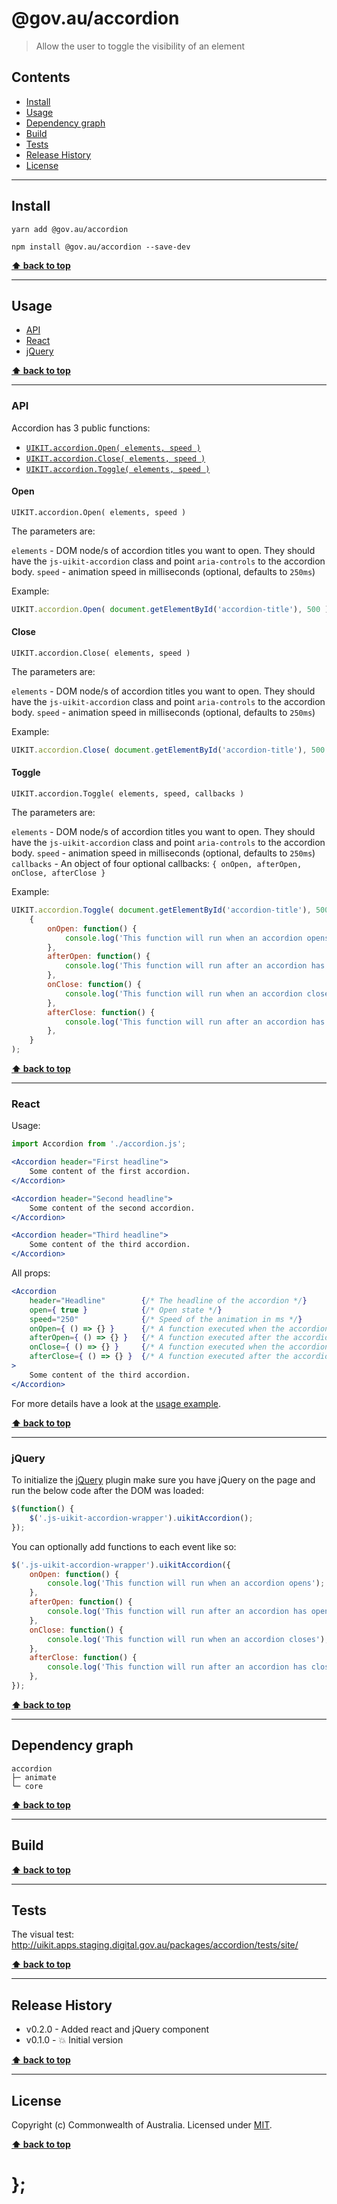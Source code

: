 @gov.au/accordion
============

> Allow the user to toggle the visibility of an element


## Contents

* [Install](#install)
* [Usage](#usage)
* [Dependency graph](#dependency-graph)
* [Build](#build)
* [Tests](#tests)
* [Release History](#release-history)
* [License](#license)


----------------------------------------------------------------------------------------------------------------------------------------------------------------


## Install


```shell
yarn add @gov.au/accordion
```

```shell
npm install @gov.au/accordion --save-dev
```


**[⬆ back to top](#contents)**


----------------------------------------------------------------------------------------------------------------------------------------------------------------


## Usage


* [API](#api)
* [React](#react)
* [jQuery](#jquery)


**[⬆ back to top](#contents)**


----------------------------------------------------------------------------------------------------------------------------------------------------------------

### API


Accordion has 3 public functions:

- [`UIKIT.accordion.Open( elements, speed )`](#open)
- [`UIKIT.accordion.Close( elements, speed )`](#close)
- [`UIKIT.accordion.Toggle( elements, speed )`](#toggle)


#### Open

`UIKIT.accordion.Open( elements, speed )`

The parameters are:

`elements` - DOM node/s of accordion titles you want to open. They should have the `js-uikit-accordion` class and point `aria-controls` to the accordion body. 
`speed` - animation speed in milliseconds (optional, defaults to `250ms`)

Example:

```js
UIKIT.accordion.Open( document.getElementById('accordion-title'), 500 );
```


#### Close

`UIKIT.accordion.Close( elements, speed )`

The parameters are:

`elements` - DOM node/s of accordion titles you want to open. They should have the `js-uikit-accordion` class and point `aria-controls` to the accordion body. 
`speed` - animation speed in milliseconds (optional, defaults to `250ms`)

Example:

```js
UIKIT.accordion.Close( document.getElementById('accordion-title'), 500 );
```


#### Toggle

`UIKIT.accordion.Toggle( elements, speed, callbacks )`

The parameters are:

`elements` - DOM node/s of accordion titles you want to open. They should have the `js-uikit-accordion` class and point `aria-controls` to the accordion body. 
`speed` - animation speed in milliseconds (optional, defaults to `250ms`)
`callbacks` - An object of four optional callbacks: `{ onOpen, afterOpen, onClose, afterClose }`

Example:

```js
UIKIT.accordion.Toggle( document.getElementById('accordion-title'), 500,
	{
		onOpen: function() {
			console.log('This function will run when an accordion opens');
		},
		afterOpen: function() {
			console.log('This function will run after an accordion has opened');
		},
		onClose: function() {
			console.log('This function will run when an accordion closes');
		},
		afterClose: function() {
			console.log('This function will run after an accordion has closed');
		},
	}
);
```


**[⬆ back to top](#contents)**


----------------------------------------------------------------------------------------------------------------------------------------------------------------


### React

Usage:

```jsx
import Accordion from './accordion.js';

<Accordion header="First headline">
	Some content of the first accordion.
</Accordion>

<Accordion header="Second headline">
	Some content of the second accordion.
</Accordion>

<Accordion header="Third headline">
	Some content of the third accordion.
</Accordion>
```

All props:

```jsx
<Accordion
	header="Headline"        {/* The headline of the accordion */}
	open={ true }            {/* Open state */}
	speed="250"              {/* Speed of the animation in ms */}
	onOpen={ () => {} }      {/* A function executed when the accordion opens */}
	afterOpen={ () => {} }   {/* A function executed after the accordion opened */}
	onClose={ () => {} }     {/* A function executed when the accordion closes */}
	afterClose={ () => {} }  {/* A function executed after the accordion opened */}
>
	Some content of the third accordion.
</Accordion>
```

For more details have a look at the [usage example](https://github.com/govau/uikit/tree/master/packages/accordion/tests/react/index.js).


**[⬆ back to top](#contents)**


----------------------------------------------------------------------------------------------------------------------------------------------------------------


### jQuery

To initialize the [jQuery](https://jquery.com/) plugin make sure you have jQuery on the page and run the below code after the DOM was loaded:

```js
$(function() {
	$('.js-uikit-accordion-wrapper').uikitAccordion();
});
```

You can optionally add functions to each event like so:

```js
$('.js-uikit-accordion-wrapper').uikitAccordion({
	onOpen: function() {
		console.log('This function will run when an accordion opens');
	},
	afterOpen: function() {
		console.log('This function will run after an accordion has opened');
	},
	onClose: function() {
		console.log('This function will run when an accordion closes');
	},
	afterClose: function() {
		console.log('This function will run after an accordion has closed');
	},
});
```


**[⬆ back to top](#contents)**


----------------------------------------------------------------------------------------------------------------------------------------------------------------


## Dependency graph

```shell
accordion
├─ animate
└─ core
```


**[⬆ back to top](#contents)**


----------------------------------------------------------------------------------------------------------------------------------------------------------------


## Build


**[⬆ back to top](#contents)**


----------------------------------------------------------------------------------------------------------------------------------------------------------------


## Tests

The visual test: http://uikit.apps.staging.digital.gov.au/packages/accordion/tests/site/


**[⬆ back to top](#contents)**


----------------------------------------------------------------------------------------------------------------------------------------------------------------


## Release History

* v0.2.0 - Added react and jQuery component
* v0.1.0 - 💥 Initial version


**[⬆ back to top](#contents)**


----------------------------------------------------------------------------------------------------------------------------------------------------------------


## License

Copyright (c) Commonwealth of Australia.
Licensed under [MIT](https://raw.githubusercontent.com/govau/uikit/packages/core/master/LICENSE).


**[⬆ back to top](#contents)**

# };
